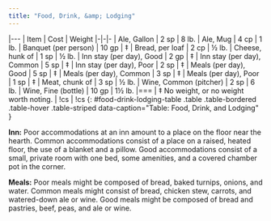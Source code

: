 ```yaml
---
title: "Food, Drink, &amp; Lodging"
---
```


|---
| Item | Cost | Weight
|-|-|-
| Ale, Gallon | 2 sp | 8 lb.
| Ale, Mug | 4 cp | 1 lb.
| Banquet (per person) | 10 gp | &Dagger;
| Bread, per loaf | 2 cp | &#189; lb.
| Cheese, hunk of | 1 sp | &#189; lb.
| Inn stay (per day), Good | 2 gp | &Dagger;
| Inn stay (per day), Common | 5 sp | &Dagger;
| Inn stay (per day), Poor | 2 sp | &Dagger;
| Meals (per day), Good | 5 sp | &Dagger;
| Meals (per day), Common | 3 sp | &Dagger;
| Meals (per day), Poor | 1 sp | &Dagger;
| Meat, chunk of | 3 sp | &#189; lb.
| Wine, Common (pitcher) | 2 sp | 6 lb.
| Wine, Fine (bottle) | 10 gp | 1&#189; lb.
|===
| &Dagger; No weight, or no weight worth noting. | !cs | !cs
{: #food-drink-lodging-table .table .table-bordered .table-hover .table-striped data-caption="Table: Food, Drink, and Lodging" }

**Inn:** Poor accommodations at an inn amount to a place on the floor near the hearth. Common accommodations consist of a place on a raised, heated floor, the use of a blanket and a pillow. Good accommodations consist of a small, private room with one bed, some amenities, and a covered chamber pot in the corner.

**Meals:** Poor meals might be composed of bread, baked turnips, onions, and water. Common meals might consist of bread, chicken stew, carrots, and watered-down ale or wine. Good meals might be composed of bread and pastries, beef, peas, and ale or wine.

